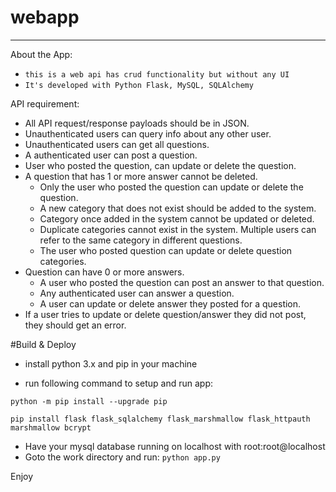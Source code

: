 # webapp

----
About the App:

- `this is a web api has crud functionality but without any UI`
- `It's developed with Python Flask, MySQL, SQLAlchemy`

API requirement:
- All API request/response payloads should be in JSON.
- Unauthenticated users can query info about any other user.
- Unauthenticated users can get all questions.
- A authenticated user can post a question.
- User who posted the question, can update or delete the question.
- A question that has 1 or more answer cannot be deleted.
    - Only the user who posted the question can update or delete the question. 
    - A new category that does not exist should be added to the system.
    - Category once added in the system cannot be updated or deleted.
    - Duplicate categories cannot exist in the system. Multiple users can refer to the same category in different questions.
    - The user who posted question can update or delete question categories.
- Question can have 0 or more answers.
    - A user who posted the question can post an answer to that question.
    - Any authenticated user can answer a question.
    - A user can update or delete answer they posted for a question.
- If a user tries to update or delete question/answer they did not post, they should get an error.

#Build & Deploy

- install python 3.x and pip in your machine

- run following command to setup and run app:

``python -m pip install --upgrade pip``

``pip install flask flask_sqlalchemy flask_marshmallow flask_httpauth marshmallow bcrypt``

- Have your mysql database running on localhost with root:root@localhost
- Goto the work directory and run:
``python app.py``

Enjoy
